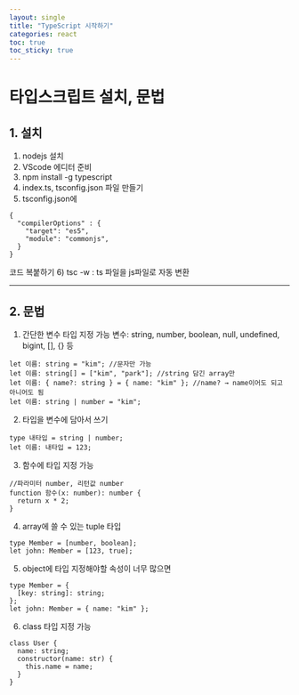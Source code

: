 ```yaml
---
layout: single
title: "TypeScript 시작하기"
categories: react
toc: true
toc_sticky: true
---
```


# 타입스크립트 설치, 문법

## 1. 설치

1. nodejs 설치
2. VScode 에디터 준비
3. npm install -g typescript
4. index.ts, tsconfig.json 파일 만들기
5. tsconfig.json에

```tsx
{
  "compilerOptions" : {
    "target": "es5",
    "module": "commonjs",
  }
}
```

코드 복붙하기 6) tsc -w : ts 파일을 js파일로 자동 변환

---

## 2. 문법

1. 간단한 변수 타입 지정 가능
   변수: string, number, boolean, null, undefined, bigint, [], {} 등

```tsx
let 이름: string = "kim"; //문자만 가능
let 이름: string[] = ["kim", "park"]; //string 담긴 array만
let 이름: { name?: string } = { name: "kim" }; //name? → name이어도 되고 아니어도 됨
let 이름: string | number = "kim";
```

2. 타입을 변수에 담아서 쓰기

```tsx
type 내타입 = string | number;
let 이름: 내타입 = 123;
```

3. 함수에 타입 지정 가능

```tsx
//파라미터 number, 리턴값 number
function 함수(x: number): number {
  return x * 2;
}
```

4. array에 쓸 수 있는 tuple 타입

```tsx
type Member = [number, boolean];
let john: Member = [123, true];
```

5. object에 타입 지정해야할 속성이 너무 많으면

```tsx
type Member = {
  [key: string]: string;
};
let john: Member = { name: "kim" };
```

6. class 타입 지정 가능

```tsx
class User {
  name: string;
  constructor(name: str) {
    this.name = name;
  }
}
```
